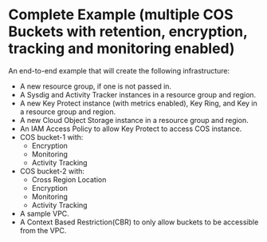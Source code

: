 # Complete Example (multiple COS Buckets with retention, encryption, tracking and monitoring enabled)

An end-to-end example that will create the following infrastructure:
- A new resource group, if one is not passed in.
- A Sysdig and Activity Tracker instances in a resource group and region.
- A new Key Protect instance (with metrics enabled), Key Ring, and Key in a resource group and region.
- A new Cloud Object Storage instance in a resource group and region.
- An IAM Access Policy to allow Key Protect to access COS instance.
- COS bucket-1 with:
  - Encryption
  - Monitoring
  - Activity Tracking
- COS bucket-2 with:
  - Cross Region Location
  - Encryption
  - Monitoring
  - Activity Tracking
- A sample VPC.
- A Context Based Restriction(CBR) to only allow buckets to be accessible from the VPC.

